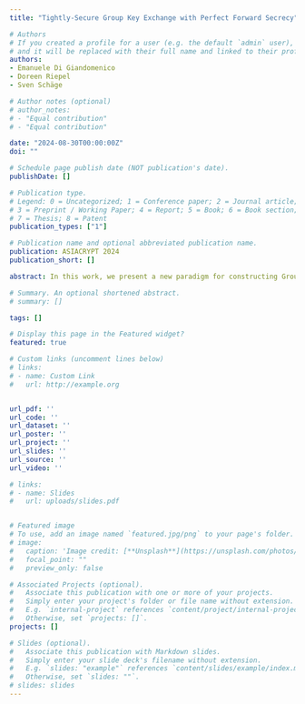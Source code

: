 ```yaml
---
title: "Tightly-Secure Group Key Exchange with Perfect Forward Secrecy"

# Authors
# If you created a profile for a user (e.g. the default `admin` user), write the username (folder name) here 
# and it will be replaced with their full name and linked to their profile.
authors:
- Emanuele Di Giandomenico
- Doreen Riepel
- Sven Schäge

# Author notes (optional)
# author_notes:
# - "Equal contribution"
# - "Equal contribution"

date: "2024-08-30T00:00:00Z"
doi: ""

# Schedule page publish date (NOT publication's date).
publishDate: []

# Publication type.
# Legend: 0 = Uncategorized; 1 = Conference paper; 2 = Journal article;
# 3 = Preprint / Working Paper; 4 = Report; 5 = Book; 6 = Book section;
# 7 = Thesis; 8 = Patent
publication_types: ["1"]

# Publication name and optional abbreviated publication name.
publication: ASIACRYPT 2024
publication_short: []

abstract: In this work, we present a new paradigm for constructing Group Authenticated Key Exchange (GAKE). This result is the first tightly secure GAKE scheme  in a strong security model that allows maximum exposure attacks (MEX) where the attacker is allowed to either reveal the secret session state or the long-term secret of all communication partners. Moreover, our protocol features the strong and realistic notion of (full) perfect forward secrecy (PFS), that allows the attacker to actively modify messages before corrupting parties. We obtain our results via a series of tightly secure transformations. Our first transformation is from weakly secure KEMs to unilateral authenticated key exchange (UAKE) with weak forward secrecy (WFS). Next, we show how to turn this into an UAKE with PFS in the random oracle model. Finally, and as one of our major novel conceptual contributions, we describe how to build GAKE protocols from UAKE protocols, also in the random oracle model. We apply our transformations to obtain two practical GAKE protocols with tight security. The first is based on the DDH assumption and features low message complexity. Our second result is based on the LWE assumption. In this way, we obtain the first GAKE protocol from a post-quantum assumption that is tightly secure in a strong model of security allowing MEX attacks. 

# Summary. An optional shortened abstract.
# summary: []

tags: []

# Display this page in the Featured widget?
featured: true

# Custom links (uncomment lines below)
# links:
# - name: Custom Link
#   url: http://example.org


url_pdf: ''
url_code: ''
url_dataset: ''
url_poster: ''
url_project: ''
url_slides: ''
url_source: ''
url_video: ''

# links:
# - name: Slides
#   url: uploads/slides.pdf


# Featured image
# To use, add an image named `featured.jpg/png` to your page's folder. 
# image:
#   caption: 'Image credit: [**Unsplash**](https://unsplash.com/photos/pLCdAaMFLTE)'
#   focal_point: ""
#   preview_only: false

# Associated Projects (optional).
#   Associate this publication with one or more of your projects.
#   Simply enter your project's folder or file name without extension.
#   E.g. `internal-project` references `content/project/internal-project/index.md`.
#   Otherwise, set `projects: []`.
projects: []

# Slides (optional).
#   Associate this publication with Markdown slides.
#   Simply enter your slide deck's filename without extension.
#   E.g. `slides: "example"` references `content/slides/example/index.md`.
#   Otherwise, set `slides: ""`.
# slides: slides
---
```

